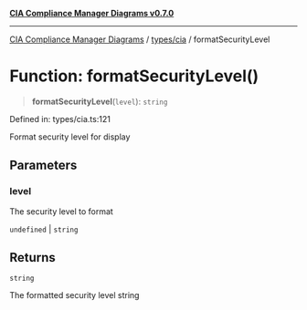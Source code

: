 [**CIA Compliance Manager Diagrams v0.7.0**](../../../README.md)

***

[CIA Compliance Manager Diagrams](../../../modules.md) / [types/cia](../README.md) / formatSecurityLevel

# Function: formatSecurityLevel()

> **formatSecurityLevel**(`level`): `string`

Defined in: types/cia.ts:121

Format security level for display

## Parameters

### level

The security level to format

`undefined` | `string`

## Returns

`string`

The formatted security level string
